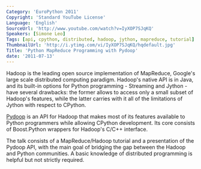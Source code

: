 ```yaml
---
Category: 'EuroPython 2011'
Copyright: 'Standard YouTube License'
Language: 'English'
SourceUrl: 'http://www.youtube.com/watch?v=IyXOP7SJqKQ'
Speakers: [Simone Leo]
Tags: [api, cpython, distributed, hadoop, jython, mapreduce, tutorial]
ThumbnailUrl: 'http://i.ytimg.com/vi/IyXOP7SJqKQ/hqdefault.jpg'
Title: 'Python MapReduce Programming with Pydoop'
date: '2011-07-13'
---
```

Hadoop is the leading open source implementation of MapReduce, Google's large
scale distributed computing paradigm. Hadoop's native API is in Java, and its
built-in options for Python programming - Streaming and Jython - have several
drawbacks: the former allows to access only a small subset of Hadoop's
features, while the latter carries with it all of the limitations of Jython
with respect to CPython.

[Pydoop](http://pydoop.sourceforge.net) is an API for Hadoop that makes most
of its features available to Python programmers while allowing CPython
development. Its core consists of Boost.Python wrappers for Hadoop's C/C++
interface.

The talk consists of a MapReduce/Hadoop tutorial and a presentation of the
Pydoop API, with the main goal of bridging the gap between the Hadoop and
Python communities. A basic knowledge of distributed programming is helpful
but not strictly required.


